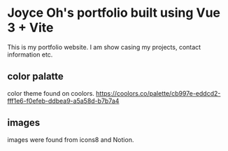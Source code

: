 # Joyce Oh's portfolio built using Vue 3 + Vite

This is my portfolio website. I am show casing my projects, contact information etc.

## color palatte
color theme found on coolors.
https://coolors.co/palette/cb997e-eddcd2-fff1e6-f0efeb-ddbea9-a5a58d-b7b7a4

## images
images were found from icons8 and Notion.
